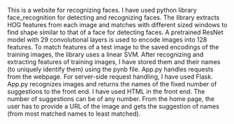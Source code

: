 This is a website for recognizing faces. I have used python library face_recognition for detecting and recognizing faces. The library extracts HOG features from each image and matches with different sized windows to find shape similar to that of a face for detecting faces. A pretrained ResNet model with 29 convolutional layers is used to encode images into 128 features. To match features of a test image to the saved encodings of the training images, the library uses a linear SVM. After recognizing and extracting features of training images, I have stored them and their names (to uniquely identify them) using the pynb file. App.py handles requests from the webpage. For server-side request handling, I have used Flask. App.py recognizes images and returns the names of the fixed number of suggestions to the front end. I have used HTML in the front end. The number of suggestions can be of any number. From the home page, the user has to provide a URL of the image and gets the suggestion of names (from most matched names to least matched).
